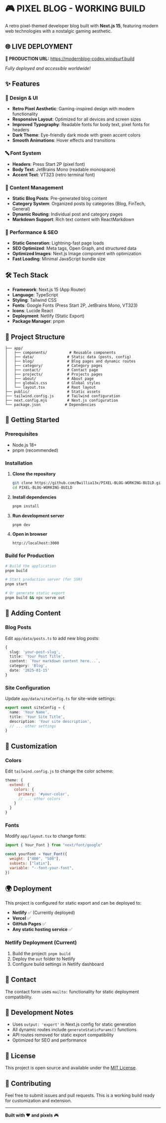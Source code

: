 # 🎮 PIXEL BLOG - WORKING BUILD

A retro pixel-themed developer blog built with **Next.js 15**, featuring modern web technologies with a nostalgic gaming aesthetic.

## 🌐 **LIVE DEPLOYMENT**

**🚀 PRODUCTION URL:** https://modernblog-codex.windsurf.build

*Fully deployed and accessible worldwide!*

## ✨ **Features**

### 🎨 **Design & UI**
- **Retro Pixel Aesthetic**: Gaming-inspired design with modern functionality
- **Responsive Layout**: Optimized for all devices and screen sizes
- **Improved Typography**: Readable fonts for body text, pixel fonts for headers
- **Dark Theme**: Eye-friendly dark mode with green accent colors
- **Smooth Animations**: Hover effects and transitions

### 🔤 **Font System**
- **Headers**: Press Start 2P (pixel font)
- **Body Text**: JetBrains Mono (readable monospace)
- **Accent Text**: VT323 (retro terminal font)

### 📝 **Content Management**
- **Static Blog Posts**: Pre-generated blog content
- **Category System**: Organized posts by categories (Blog, FinTech, General)
- **Dynamic Routing**: Individual post and category pages
- **Markdown Support**: Rich text content with ReactMarkdown

### 🚀 **Performance & SEO**
- **Static Generation**: Lightning-fast page loads
- **SEO Optimized**: Meta tags, Open Graph, and structured data
- **Optimized Images**: Next.js Image component with optimization
- **Fast Loading**: Minimal JavaScript bundle size

## 🛠️ **Tech Stack**

- **Framework**: Next.js 15 (App Router)
- **Language**: TypeScript
- **Styling**: Tailwind CSS
- **Fonts**: Google Fonts (Press Start 2P, JetBrains Mono, VT323)
- **Icons**: Lucide React
- **Deployment**: Netlify (Static Export)
- **Package Manager**: pnpm

## 📁 **Project Structure**

```
├── app/
│   ├── components/          # Reusable components
│   ├── data/               # Static data (posts, config)
│   ├── blog/               # Blog pages and dynamic routes
│   ├── category/           # Category pages
│   ├── contact/            # Contact page
│   ├── projects/           # Projects pages
│   ├── about/              # About page
│   ├── globals.css         # Global styles
│   └── layout.tsx          # Root layout
├── public/                 # Static assets
├── tailwind.config.js      # Tailwind configuration
├── next.config.mjs         # Next.js configuration
└── package.json           # Dependencies
```

## 🚀 **Getting Started**

### Prerequisites
- Node.js 18+ 
- pnpm (recommended)

### Installation

1. **Clone the repository**
   ```bash
   git clone https://github.com/Bwillia13x/PIXEL-BLOG-WORKING-BUILD.git
   cd PIXEL-BLOG-WORKING-BUILD
   ```

2. **Install dependencies**
   ```bash
   pnpm install
   ```

3. **Run development server**
   ```bash
   pnpm dev
   ```

4. **Open in browser**
   ```
   http://localhost:3000
   ```

### Build for Production

```bash
# Build the application
pnpm build

# Start production server (for SSR)
pnpm start

# Or generate static export
pnpm build && npx serve out
```

## 📝 **Adding Content**

### Blog Posts
Edit `app/data/posts.ts` to add new blog posts:

```typescript
{
  slug: 'your-post-slug',
  title: 'Your Post Title',
  content: `Your markdown content here...`,
  category: 'Blog',
  date: '2025-01-15'
}
```

### Site Configuration
Update `app/data/siteConfig.ts` for site-wide settings:

```typescript
export const siteConfig = {
  name: 'Your Name',
  title: 'Your Site Title',
  description: 'Your site description',
  // ... other settings
}
```

## 🎨 **Customization**

### Colors
Edit `tailwind.config.js` to change the color scheme:

```javascript
theme: {
  extend: {
    colors: {
      primary: '#your-color',
      // ... other colors
    }
  }
}
```

### Fonts
Modify `app/layout.tsx` to change fonts:

```javascript
import { Your_Font } from "next/font/google"

const yourFont = Your_Font({
  weight: ["400", "500"],
  subsets: ["latin"],
  variable: "--font-your-font",
})
```

## 🌍 **Deployment**

This project is configured for static export and can be deployed to:

- **Netlify** ✅ (Currently deployed)
- **Vercel** ✅ 
- **GitHub Pages** ✅
- **Any static hosting service** ✅

### Netlify Deployment (Current)
1. Build the project: `pnpm build`
2. Deploy the `out` folder to Netlify
3. Configure build settings in Netlify dashboard

## 📧 **Contact**

The contact form uses `mailto:` functionality for static deployment compatibility.

## 🔧 **Development Notes**

- Uses `output: 'export'` in Next.js config for static generation
- All dynamic routes include `generateStaticParams()` functions
- API routes removed for static export compatibility
- Optimized for SEO and performance

## 📄 **License**

This project is open source and available under the [MIT License](LICENSE).

## 🎯 **Contributing**

Feel free to submit issues and pull requests. This is a working build ready for customization and extension.

---

**Built with ❤️ and pixels** 🎮
